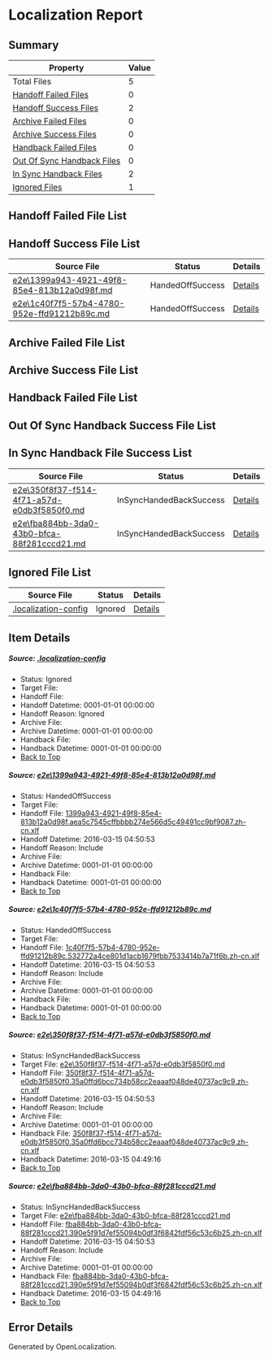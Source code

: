 # <a name='report-top'></a> Localization Report

## Summary
 Property | Value 
 -------- | ----- 
 Total Files | 5
[ Handoff Failed Files ](#handoff-failed-list)| 0
[ Handoff Success Files ](#handoff-success-list)| 2
[ Archive Failed Files ](#archive-failed-list)| 0
[ Archive Success Files ](#archive-success-list)| 0
[ Handback Failed Files ](#handback-failed-list)| 0
[ Out Of Sync Handback Files ](#outofsync-handback-success-list)| 0
[ In Sync Handback Files ](#insync-handback-success-list)| 2
[ Ignored Files ](#ignored-list)| 1

## <a name='handoff-failed-list'></a> Handoff Failed File List

## <a name='handoff-success-list'></a> Handoff Success File List
 Source File | Status | Details 
 ----------- | ------ | ------- 
 [e2e\1399a943-4921-49f8-85e4-813b12a0d98f.md](https://github.com/OpenLocalizationTest/oltest/blob/01b197e57a22aaba71a0f6fdf9a9981d4d6e24eb/e2e/1399a943-4921-49f8-85e4-813b12a0d98f.md) | HandedOffSuccess | [Details](#32fe6a341009ae0fba37adbb797a69be7859da701)
 [e2e\1c40f7f5-57b4-4780-952e-ffd91212b89c.md](https://github.com/OpenLocalizationTest/oltest/blob/258cf9ba636d1deae5c37f18485a3cd2d436ec96/e2e/1c40f7f5-57b4-4780-952e-ffd91212b89c.md) | HandedOffSuccess | [Details](#84a140904c4aa9b2981dcc4bbbc760d27e880a3d2)

## <a name='archive-failed-list'></a> Archive Failed File List

## <a name='archive-success-list'></a> Archive Success File List

## <a name='handback-failed-list'></a> Handback Failed File List

## <a name='outofsync-handback-success-list'></a> Out Of Sync Handback Success File List

## <a name='insync-handback-success-list'></a> In Sync Handback File Success List
 Source File | Status | Details 
 ----------- | ------ | ------- 
 [e2e\350f8f37-f514-4f71-a57d-e0db3f5850f0.md](https://github.com/OpenLocalizationTest/oltest/blob/4512204f91804229d4b2bb79c5df9e044eea4d7f/e2e/350f8f37-f514-4f71-a57d-e0db3f5850f0.md) | InSyncHandedBackSuccess | [Details](#ee65bec214e8e0648e3fb055622b8e86ba0f07a33)
 [e2e\fba884bb-3da0-43b0-bfca-88f281cccd21.md](https://github.com/OpenLocalizationTest/oltest/blob/4512204f91804229d4b2bb79c5df9e044eea4d7f/e2e/fba884bb-3da0-43b0-bfca-88f281cccd21.md) | InSyncHandedBackSuccess | [Details](#3ef691de9ba39923d59ee5379ae0cf0a1892ce4b4)

## <a name='ignored-list'></a> Ignored File List
 Source File | Status | Details 
 ----------- | ------ | ------- 
 [.localization-config](https://github.com/OpenLocalizationTest/oltest/blob/01b197e57a22aaba71a0f6fdf9a9981d4d6e24eb/.localization-config) | Ignored | [Details](#66aca4b1c2f43b14ec41e0e427345df94af1d5e10)

## Item Details
##### <a name='66aca4b1c2f43b14ec41e0e427345df94af1d5e10'></a> Source: [.localization-config](https://github.com/OpenLocalizationTest/oltest/blob/01b197e57a22aaba71a0f6fdf9a9981d4d6e24eb/.localization-config)
* Status: Ignored
* Target File: 
* Handoff File: 
* Handoff Datetime: 0001-01-01 00:00:00
* Handoff Reason: Ignored
* Archive File: 
* Archive Datetime: 0001-01-01 00:00:00
* Handback File: 
* Handback Datetime: 0001-01-01 00:00:00
* [Back to Top](#report-top)

##### <a name='32fe6a341009ae0fba37adbb797a69be7859da701'></a> Source: [e2e\1399a943-4921-49f8-85e4-813b12a0d98f.md](https://github.com/OpenLocalizationTest/oltest/blob/01b197e57a22aaba71a0f6fdf9a9981d4d6e24eb/e2e/1399a943-4921-49f8-85e4-813b12a0d98f.md)
* Status: HandedOffSuccess
* Target File: 
* Handoff File: [1399a943-4921-49f8-85e4-813b12a0d98f.aea5c7545cffbbbb274e566d5c49491cc9bf9087.zh-cn.xlf](https://github.com/OpenLocalizationTestOrg/olhandoff/blob/141892cb6f903f0f2b27214542577cb7643dcba2/ol-handoff/OpenLocalizationTestOrg/oltest.zh-cn/yuwzho/ht/1399a943-4921-49f8-85e4-813b12a0d98f.aea5c7545cffbbbb274e566d5c49491cc9bf9087.zh-cn.xlf)
* Handoff Datetime: 2016-03-15 04:50:53
* Handoff Reason: Include
* Archive File: 
* Archive Datetime: 0001-01-01 00:00:00
* Handback File: 
* Handback Datetime: 0001-01-01 00:00:00
* [Back to Top](#report-top)

##### <a name='84a140904c4aa9b2981dcc4bbbc760d27e880a3d2'></a> Source: [e2e\1c40f7f5-57b4-4780-952e-ffd91212b89c.md](https://github.com/OpenLocalizationTest/oltest/blob/258cf9ba636d1deae5c37f18485a3cd2d436ec96/e2e/1c40f7f5-57b4-4780-952e-ffd91212b89c.md)
* Status: HandedOffSuccess
* Target File: 
* Handoff File: [1c40f7f5-57b4-4780-952e-ffd91212b89c.532772a4ce801d1acb1679fbb7533414b7a71f6b.zh-cn.xlf](https://github.com/OpenLocalizationTestOrg/olhandoff/blob/141892cb6f903f0f2b27214542577cb7643dcba2/ol-handoff/OpenLocalizationTestOrg/oltest.zh-cn/yuwzho/ht/1c40f7f5-57b4-4780-952e-ffd91212b89c.532772a4ce801d1acb1679fbb7533414b7a71f6b.zh-cn.xlf)
* Handoff Datetime: 2016-03-15 04:50:53
* Handoff Reason: Include
* Archive File: 
* Archive Datetime: 0001-01-01 00:00:00
* Handback File: 
* Handback Datetime: 0001-01-01 00:00:00
* [Back to Top](#report-top)

##### <a name='ee65bec214e8e0648e3fb055622b8e86ba0f07a33'></a> Source: [e2e\350f8f37-f514-4f71-a57d-e0db3f5850f0.md](https://github.com/OpenLocalizationTest/oltest/blob/4512204f91804229d4b2bb79c5df9e044eea4d7f/e2e/350f8f37-f514-4f71-a57d-e0db3f5850f0.md)
* Status: InSyncHandedBackSuccess
* Target File: [e2e\350f8f37-f514-4f71-a57d-e0db3f5850f0.md](https://github.com/OpenLocalizationTestOrg/oltest.zh-cn/blob/b62600ec106eca63368ea964525bd1026d08f8c7/e2e/350f8f37-f514-4f71-a57d-e0db3f5850f0.md)
* Handoff File: [350f8f37-f514-4f71-a57d-e0db3f5850f0.35a0ffd6bcc734b58cc2eaaaf048de40737ac9c9.zh-cn.xlf](https://github.com/OpenLocalizationTestOrg/olhandoff/blob/141892cb6f903f0f2b27214542577cb7643dcba2/ol-handoff/OpenLocalizationTestOrg/oltest.zh-cn/yuwzho/ht/350f8f37-f514-4f71-a57d-e0db3f5850f0.35a0ffd6bcc734b58cc2eaaaf048de40737ac9c9.zh-cn.xlf)
* Handoff Datetime: 2016-03-15 04:50:53
* Handoff Reason: Include
* Archive File: 
* Archive Datetime: 0001-01-01 00:00:00
* Handback File: [350f8f37-f514-4f71-a57d-e0db3f5850f0.35a0ffd6bcc734b58cc2eaaaf048de40737ac9c9.zh-cn.xlf](https://github.com/OpenLocalizationTestOrg/olhandback/blob/2b55a244596df30811e63ddfcbb1f2d65f643dcd/ol-handback/OpenLocalizationTestOrg/oltest.zh-cn/yuwzho/high/350f8f37-f514-4f71-a57d-e0db3f5850f0.35a0ffd6bcc734b58cc2eaaaf048de40737ac9c9.zh-cn.xlf)
* Handback Datetime: 2016-03-15 04:49:16
* [Back to Top](#report-top)

##### <a name='3ef691de9ba39923d59ee5379ae0cf0a1892ce4b4'></a> Source: [e2e\fba884bb-3da0-43b0-bfca-88f281cccd21.md](https://github.com/OpenLocalizationTest/oltest/blob/4512204f91804229d4b2bb79c5df9e044eea4d7f/e2e/fba884bb-3da0-43b0-bfca-88f281cccd21.md)
* Status: InSyncHandedBackSuccess
* Target File: [e2e\fba884bb-3da0-43b0-bfca-88f281cccd21.md](https://github.com/OpenLocalizationTestOrg/oltest.zh-cn/blob/b62600ec106eca63368ea964525bd1026d08f8c7/e2e/fba884bb-3da0-43b0-bfca-88f281cccd21.md)
* Handoff File: [fba884bb-3da0-43b0-bfca-88f281cccd21.390e5f91d7ef55094b0df3f6842fdf56c53c6b25.zh-cn.xlf](https://github.com/OpenLocalizationTestOrg/olhandoff/blob/141892cb6f903f0f2b27214542577cb7643dcba2/ol-handoff/OpenLocalizationTestOrg/oltest.zh-cn/yuwzho/ht/fba884bb-3da0-43b0-bfca-88f281cccd21.390e5f91d7ef55094b0df3f6842fdf56c53c6b25.zh-cn.xlf)
* Handoff Datetime: 2016-03-15 04:50:53
* Handoff Reason: Include
* Archive File: 
* Archive Datetime: 0001-01-01 00:00:00
* Handback File: [fba884bb-3da0-43b0-bfca-88f281cccd21.390e5f91d7ef55094b0df3f6842fdf56c53c6b25.zh-cn.xlf](https://github.com/OpenLocalizationTestOrg/olhandback/blob/2b55a244596df30811e63ddfcbb1f2d65f643dcd/ol-handback/OpenLocalizationTestOrg/oltest.zh-cn/yuwzho/high/fba884bb-3da0-43b0-bfca-88f281cccd21.390e5f91d7ef55094b0df3f6842fdf56c53c6b25.zh-cn.xlf)
* Handback Datetime: 2016-03-15 04:49:16
* [Back to Top](#report-top)


## Error Details

Generated by OpenLocalization.
